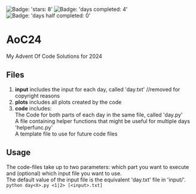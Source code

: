 ![Badge: 'stars: 8'](https://img.shields.io/badge/stars%20%E2%AD%90-8-yellow)
![Badge: 'days completed: 4'](https://img.shields.io/badge/days%20completed-4-blue)
![Badge: 'days half completed: 0'](https://img.shields.io/badge/days%20half%20completed-0-lightblue)
# AoC24
My Advent Of Code Solutions for 2024

## Files
1.  **input** includes the input for each day, called 'day<X>.txt' //removed for copyright reasons
2.  **plots** includes all plots created by the code
3.  **code** includes:\
  The Code for both parts of each day in the same file, called 'day<X>.py' \
  A file containing helper functions that might be useful for multiple days 'helperfunc.py' \
  A template file to use for future code files
  
## Usage
  The code-files take up to two parameters: which part you want to execute and (optional) which input file you want to use.\
  The default value of the input file is the equivalent 'day<X>.txt' file in 'input/'.\
  ```python day<X>.py <1|2> [<input>.txt] ```
